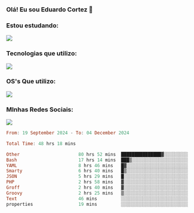 ### Olá! Eu sou Eduardo Cortez 🤙


### Estou estudando: 

<p align="left">
  <a href="https://skillicons.dev">
    <img src="https://skillicons.dev/icons?i=kubernetes,terraform,redhat" />
  </a>
</p>

### Tecnologias que utilizo: 

<p align="left">
  <a href="https://skillicons.dev">
    <img src="https://skillicons.dev/icons?i=docker,mysql,postgres,git,aws,bash,jenkins,figma,grafana,nginx,notion,prometheus" />
  </a>
</p>

### OS's Que utilizo:

<p align="left">
  <a href="https://skillicons.dev">
    <img src="https://skillicons.dev/icons?i=linux,debian,ubuntu,apple,windows" />
  </a>
</p>

### MInhas Redes Sociais:

<p align="left">
  <a href="https://skillicons.dev">
    <img src="https://skillicons.dev/icons?i=linkedin,github" />
  </a>
</p>

<!--START_SECTION:waka-->

```haskell
From: 19 September 2024 - To: 04 December 2024

Total Time: 48 hrs 18 mins

Other                      80 hrs 52 mins  ███████████████▓░░░░░░░░░   62.60 %
Bash                       17 hrs 14 mins  ███▒░░░░░░░░░░░░░░░░░░░░░   13.34 %
YAML                       8 hrs 46 mins   █▓░░░░░░░░░░░░░░░░░░░░░░░   06.80 %
Smarty                     6 hrs 40 mins   █▒░░░░░░░░░░░░░░░░░░░░░░░   05.17 %
JSON                       5 hrs 29 mins   █░░░░░░░░░░░░░░░░░░░░░░░░   04.25 %
PHP                        2 hrs 58 mins   ▓░░░░░░░░░░░░░░░░░░░░░░░░   02.30 %
Groff                      2 hrs 40 mins   ▓░░░░░░░░░░░░░░░░░░░░░░░░   02.07 %
Groovy                     2 hrs 25 mins   ▒░░░░░░░░░░░░░░░░░░░░░░░░   01.87 %
Text                       46 mins         ░░░░░░░░░░░░░░░░░░░░░░░░░   00.61 %
properties                 19 mins         ░░░░░░░░░░░░░░░░░░░░░░░░░   00.26 %
```

<!--END_SECTION:waka-->
